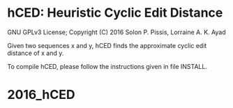 hCED: Heuristic Cyclic Edit Distance
===

GNU GPLv3 License; Copyright (C) 2016 Solon P. Pissis, Lorraine A. K. Ayad

Given two sequences x and y, hCED finds the approximate cyclic edit distance 
of x and y.

To compile hCED, please follow the instructions given in file INSTALL.
# 2016_hCED
